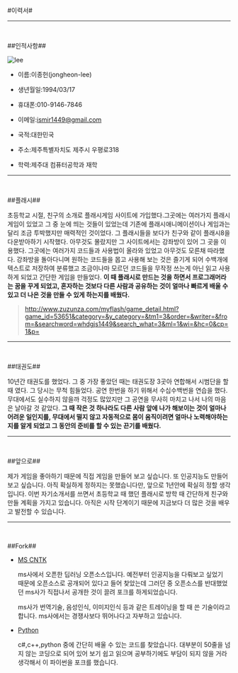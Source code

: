 #이력서#
***
<BR>
##인적사항##
 ![lee](http://postfiles3.naver.net/20160331_258/eironeia317_1459403454561Cj2Bm_JPEG/lee.jpg?type=w1)
* 이름:이종헌(jongheon-lee)  
* 생년월일:1994/03/17
* 휴대폰:010-9146-7846
* 이메일:<ismir1449@gmail.com>
* 국적:대한민국
* 주소:제주특별자치도 제주시 우평로318
* 학력:제주대 컴퓨터공학과 재학  

---
<BR>

##플래시##


  초등학교 시절, 친구의 소개로 플래시게임 사이트에 가입했다.그곳에는 여러가지 플래시게임이 있었고 그 중 눈에 띄는 것들이 있었는데 기존에 플래시애니메이션이나 게임과는 달리 조금 투박했지만 매력적인 것이었다. 그 플래시들을 보다가 친구와 같이 플래시8을 다운받아하기 시작했다. 아무것도 몰랐지만 그 사이트에서는 강좌방이 있어 그 곳을 이용했다. 그곳에는 여러가지 코드들과 사용법이 올라와 있었고 아무것도 모른채 따라했다. 강좌방을 돌아다니며 원하는 코드들을 몹고 사용해 보는 것은 즐기게 되어 수백개에 텍스트로 저장하여 분류했고 조금이나마 모르던 코드들을 무작정 쓰는게 아닌 읽고 사용하게 되었고 간단한 게임을 만들었다. **이 때 플래시로 만드는 것을 하면서 프로그래머라는 꿈을 꾸게 되었고, 혼자하는 것보다 다른 사람과 공유하는 것이 얼마나 빠르게 배울 수 있고 더 나은 것을 만들 수 있게 하는지를 배웠다.**
><http://www.zuzunza.com/myflash/game_detail.html?game_id=53651&category=&y_category=&tm1=3&order=&writer=&from=&searchword=whdgjs1449&search_what=3&ml=1&wi=&hc=0&cp=1&p=>

---
 <br>
 ##태권도##
 10년간 태권도를 했었다. 그 중 가장 좋았던 때는 태권도장 3곳아 연합해서 시범단을 할 때 였다. 그 당시는 무척 힘들었다. 공연 한번을 하기 위해서 수십수백번을 연습을 했다. 무대에서도 실수하지 않을까 걱정도 많았지만 그 공연을 무사히 마치고 나서 나의 마음은 날아갈 것 같았다. **그 때 작은 것 하나라도 다른 사람 앞에 나가 해보이는 것이 얼마나 어려운 일인지를, 무대에서 떨지 않고 자동적으로 몸이 움직이려면 얼마나 노력해야하는지를 알게 되었고 그 동안의 준비를 할 수 있는 끈기를 배웠다.** 

---
<br>
##앞으로##
 제가 게임을 좋아하기 때문에 직접 게임을 만들어 보고 싶습니다. 또 인공지능도 만들어보고 싶습니다. 아직 확실하게 정하지는 못했습니다만, 앞으로 1년안에 확실히 정할 생각입니다. 이번 자기소개서를 쓰면서 초등학교 때 했던 플래시로 방학 때 간단하게 친구와 만들 계획을 가지고 있습니다. 아직은 시작 단계이기 때문에 지금보다 더 많은 것을 배우고 발전할 수 있습니다.


---
<br>

##Fork##
* [MS CNTK](https://github.com/JongheonLee94/CNTK.git)
   ms사에서 오픈한 딥러닝 오픈소스입니다. 예전부터 인공지능을 다뤄보고 싶었기 때문에 오픈소스로 공개되어 있다고 들어 찾았는데 그러던 중 오픈소스를 반대했었던 ms사가 직접나서 공개한 것이 끌려 포크를 하게되었습니다. 
   ms사가 번역기술, 음성인식, 이미지인식 등과 같은 트레이닝을 할 때 쓴 기술이라고 합니다. ms사에서는 경쟁사보다 뛰어나다고 자부하고 있습니다.

* [Python](https://github.com/JongheonLee94/Python.git)
   c#,c++,python 중에 간단히 배울 수 있는 코드를 찾았습니다. 대부분이 50줄을 넘지 않는 코딩으로 되어 있어 보기 쉽고 읽으며 공부하기에도 부담이 되지 않을 거라 생각해서 이 파이썬을 포크를 했습니다. 